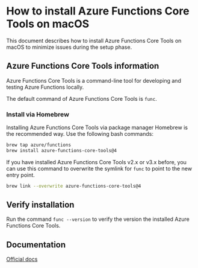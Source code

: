 # How to install Azure Functions Core Tools on macOS

This document describes how to install Azure Functions Core Tools on macOS to minimize issues during the setup phase.

## Azure Functions Core Tools information

Azure Functions Core Tools is a command-line tool for developing and testing Azure Functions locally.

The default command of Azure Functions Core Tools is `func`.

### Install via Homebrew

Installing Azure Functions Core Tools via package manager Homebrew is the recommended way. Use the following bash commands:

```bash
brew tap azure/functions
brew install azure-functions-core-tools@4
```

If you have installed Azure Functions Core Tools v2.x or v3.x before, you can use this command to overwrite the symlink for `func` to point to the new entry point.

```bash
brew link --overwrite azure-functions-core-tools@4
```

## Verify installation

Run the command `func --version` to verify the version the installed Azure Functions Core Tools.

## Documentation

[Official docs](https://learn.microsoft.com/azure/azure-functions/functions-run-local)